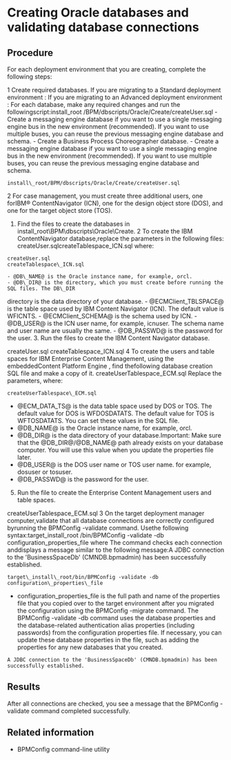 # Creating Oracle databases and validating database connections

## Procedure

For each deployment environment that
you are creating, complete the following steps:

1 Create required databases. If you are migrating to a Standard deployment environment : If you are migrating to an Advanced deployment environment : For each database, make any required changes and run the followingscript:install\_root /BPM/dbscripts/Oracle/Create/createUser.sql
    - Create a messaging engine database if you want to use a single messaging engine bus in the new
environment (recommended). If you want to use multiple buses, you can reuse the previous messaging
engine database and schema.
    - Create a Business Process Choreographer database.
    - Create a messaging engine database if you want to use a single messaging engine bus in the new
environment (recommended). If you want to use multiple buses, you can reuse the previous messaging
engine database and schema.

```
install\_root/BPM/dbscripts/Oracle/Create/createUser.sql
```

2 For case management, you must create three additional users, one forIBM® ContentNavigator (ICN), one for the design object store (DOS), and one for the target object store (TOS).

1. Find the files to create the databases in
install\_root\BPM\dbscripts\Oracle\Create.
2 To create the IBM ContentNavigator database,replace the parameters in the following files: createUser.sqlcreateTablespace\_ICN.sql where:

```
createUser.sql
createTablespace\_ICN.sql
```

    - @DB\_NAME@ is the Oracle instance name, for example, orcl.
    - @DB\_DIR@ is the directory, which you must create before running the SQL files. The DB\_DIR
directory is the data directory of your database.
    - @ECMClient\_TBLSPACE@ is the table space used by IBM Content Navigator (ICN). The default value
is WFICNTS.
    - @ECMClient\_SCHEMA@ is the schema used by ICN.
    - @DB\_USER@ is the ICN user name, for example, icnuser. The schema name and user name are usually
the same.
    - @DB\_PASSWD@ is the password for the user.
3. Run the files to create the IBM Content
Navigator
database.

createUser.sql
createTablespace\_ICN.sql
4 To create the users and table spaces for IBM Enterprise Content Management, using the embeddedContent Platform Engine , find thefollowing database creation SQL file and make a copy of it. createUserTablespace\_ECM.sql Replace the parameters, where:

```
createUserTablespace\_ECM.sql
```

- @ECM\_DATA\_TS@ is the data table space used by DOS or TOS. The default value for DOS is
WFDOSDATATS. The default value for TOS is WFTOSDATATS. You can set these values in the SQL
file.
- @DB\_NAME@ is the Oracle instance name, for example, orcl.
- @DB\_DIR@ is the data directory of your database.Important: Make sure that the
@DB\_DIR@/@DB\_NAME@ path already exists on your database computer. You will use this value when you
update the properties file later.
- @DB\_USER@ is the DOS user name or TOS user name. for example, dosuser or tosuser.
- @DB\_PASSWD@ is the password for the user.
5. Run the file to create the Enterprise Content Management users and table spaces.

createUserTablespace\_ECM.sql
3 On the target deployment manager computer,validate that all database connections are correctly configured byrunning the BPMConfig -validate command. Usethe following syntax:target\_install\_root /bin/BPMConfig -validate -db configuration\_properties\_file where The command checks each connection anddisplays a message similar to the following message:A JDBC connection to the 'BusinessSpaceDb' (CMNDB.bpmadmin) has been successfully established.

```
target\_install\_root/bin/BPMConfig -validate -db configuration\_properties\_file
```

- configuration\_properties\_file is the full path
and name of the properties file that you copied over to the target
environment after you migrated the configuration using the BPMConfig
-migrate command. The BPMConfig -validate -db command
uses the database properties and the database-related authentication
alias properties (including passwords) from the configuration properties
file. If necessary, you can update these database properties in the
file, such as adding the properties for any new databases that you
created.

```
A JDBC connection to the 'BusinessSpaceDb' (CMNDB.bpmadmin) has been successfully established.
```

## Results

After all connections are checked,
you see a message that the BPMConfig -validate command
completed successfully.

## Related information

- BPMConfig command-line utility